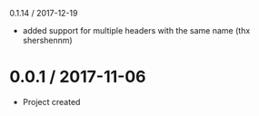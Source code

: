 0.1.14 / 2017-12-19
- added support for multiple headers with the same name (thx shershennm)

0.0.1 / 2017-11-06
==================
- Project created
